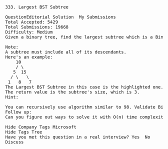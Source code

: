 <pre>
333. Largest BST Subtree 

QuestionEditorial Solution  My Submissions
Total Accepted: 5429
Total Submissions: 19668
Difficulty: Medium
Given a binary tree, find the largest subtree which is a Binary Search Tree (BST), where largest means subtree with largest number of nodes in it.

Note:
A subtree must include all of its descendants.
Here's an example:
    10
    / \
   5  15
  / \   \ 
 1   8   7
The Largest BST Subtree in this case is the highlighted one. 
The return value is the subtree's size, which is 3.
Hint:

You can recursively use algorithm similar to 98. Validate Binary Search Tree at each node of the tree, which will result in O(nlogn) time complexity.
Follow up:
Can you figure out ways to solve it with O(n) time complexity?

Hide Company Tags Microsoft
Hide Tags Tree
Have you met this question in a real interview? Yes  No
Discuss
</pre>
